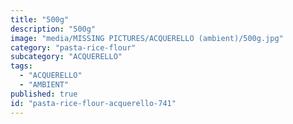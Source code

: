 ```yaml
---
title: "500g"
description: "500g"
image: "media/MISSING PICTURES/ACQUERELLO (ambient)/500g.jpg"
category: "pasta-rice-flour"
subcategory: "ACQUERELLO"
tags:
  - "ACQUERELLO"
  - "AMBIENT"
published: true
id: "pasta-rice-flour-acquerello-741"
---
```

